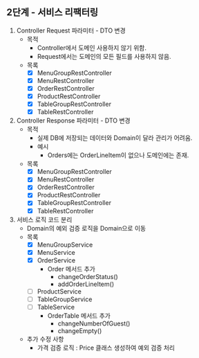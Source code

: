 ## 2단계 - 서비스 리팩터링

1. Controller Request 파라미터 - DTO 변경
    - 목적
        - Controller에서 도메인 사용하지 않기 위함.
        - Request에서는 도메인의 모든 필드를 사용하지 않음.
    - 목록
        - [x] MenuGroupRestController
        - [x] MenuRestController
        - [x] OrderRestController
        - [x] ProductRestController
        - [x] TableGroupRestController
        - [x] TableRestController
2. Controller Response 파라미터 - DTO 변경
    - 목적
        - 실제 DB에 저장되는 데이터와 Domain이 달라 관리가 어려움.
        - 예시
            - Orders에는 OrderLineItem이 없으나 도메인에는 존재.
    - 목록
        - [x] MenuGroupRestController
        - [x] MenuRestController
        - [x] OrderRestController
        - [x] ProductRestController
        - [x] TableGroupRestController
        - [x] TableRestController
3. 서비스 로직 코드 분리
    - Domain의 예외 검증 로직을 Domain으로 이동
    - 목록
        - [x] MenuGroupService
        - [x] MenuService
        - [x] OrderService
            - Order 메서드 추가
                - changeOrderStatus()
                - addOrderLineItem()
        - [ ] ProductService
        - [ ] TableGroupService
        - [ ] TableService
            - OrderTable 메서드 추가
                - changeNumberOfGuest()
                - changeEmpty()
    - 추가 수정 사항
        - 가격 검증 로직 : Price 클래스 생성하여 예외 검증 처리 

